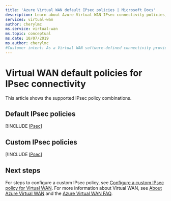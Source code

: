 ```yaml
---
title: 'Azure Virtual WAN default IPsec policies | Microsoft Docs'
description: Learn about Azure Virtual WAN IPsec connectivity policies, including default initiator and responder policies and custom policy combinations.
services: virtual-wan
author: cherylmc
ms.service: virtual-wan
ms.topic: conceptual
ms.date: 10/07/2019
ms.author: cherylmc
#Customer intent: As a Virtual WAN software-defined connectivity provider, I want to know the IPsec policies
---
```


# Virtual WAN default policies for IPsec connectivity

This article shows the supported IPsec policy combinations.

## Default IPsec policies

[!INCLUDE [IPsec](../../includes/virtual-wan-ipsec-include.md)]

## Custom IPsec policies

[!INCLUDE [IPsec](../../includes/virtual-wan-ipsec-custom-include.md)]

## Next steps

For steps to configure a custom IPsec policy, see [Configure a custom IPsec policy for Virtual WAN](virtual-wan-custom-ipsec-portal.md).
For more information about Virtual WAN, see [About Azure Virtual WAN](virtual-wan-about.md) and the [Azure Virtual WAN FAQ](virtual-wan-faq.md).